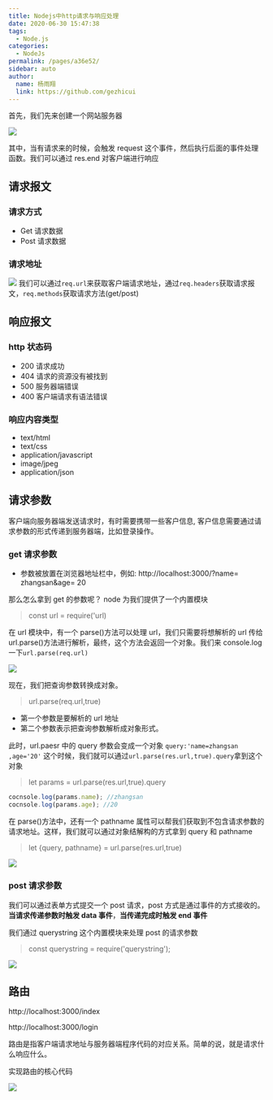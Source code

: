 ```yaml
---
title: Nodejs中http请求与响应处理
date: 2020-06-30 15:47:38
tags:
  - Node.js
categories:
  - NodeJs
permalink: /pages/a36e52/
sidebar: auto
author:
  name: 杨雨翔
  link: https://github.com/gezhicui
---
```


首先，我们先来创建一个网站服务器

![](https://yangblogimg.oss-cn-hangzhou.aliyuncs.com/blogImg/node创建网站服务器.png)

其中，当有请求来的时候，会触发 request 这个事件，然后执行后面的事件处理函数。我们可以通过 res.end 对客户端进行响应

## 请求报文

### 请求方式

- Get 请求数据
- Post 请求数据

### 请求地址

![](https://yangblogimg.oss-cn-hangzhou.aliyuncs.com/blogImg/请求地址.png)
我们可以通过`req.url`来获取客户端请求地址，通过`req.headers`获取请求报文，`req.methods`获取请求方法(get/post)

## 响应报文

### http 状态码

- 200 请求成功
- 404 请求的资源没有被找到
- 500 服务器端错误
- 400 客户端请求有语法错误

### 响应内容类型

- text/html
- text/css
- application/javascript
- image/jpeg
- application/json

## 请求参数

客户端向服务器端发送请求时，有时需要携带一些客户信息, 客户信息需要通过请求参数的形式传递到服务器端，比如登录操作。

### get 请求参数

- 参数被放置在浏览器地址栏中，例如: http://localhost:3000/?name= zhangsan&age= 20

那么怎么拿到 get 的参数呢？
node 为我们提供了一个内置模块

> const url = require('url)

在 url 模块中，有一个 parse()方法可以处理 url，我们只需要将想解析的 url 传给 url.parse()方法进行解析，最终，这个方法会返回一个对象。我们来 console.log 一下`url.parse(req.url)`

![](https://yangblogimg.oss-cn-hangzhou.aliyuncs.com/blogImg/urlparse方法.png)

现在，我们把查询参数转换成对象。

> url.parse(req.url,true)

- 第一个参数是要解析的 url 地址
- 第二个参数表示把查询参数解析成对象形式。

此时，url.paesr 中的 query 参数会变成一个对象 `query:'name=zhangsan ,age='20'`
这个时候，我们就可以通过`url.parse(res.url,true).query`拿到这个对象

> let params = url.parse(res.url,true).query

```js
cocnsole.log(params.name); //zhangsan
cocnsole.log(params.age); //20
```

在 parse()方法中，还有一个 pathname 属性可以帮我们获取到不包含请求参数的请求地址。这样，我们就可以通过对象结解构的方式拿到 query 和 pathname

> let {query, pathname} = url.parse(res.url,true)

![](https://yangblogimg.oss-cn-hangzhou.aliyuncs.com/blogImg/parse方法.png)

### post 请求参数

我们可以通过表单方式提交一个 post 请求，post 方式是通过事件的方式接收的。**当请求传递参数时触发 data 事件**，**当传递完成时触发 end 事件**

我们通过 querystring 这个内置模块来处理 post 的请求参数

> const querystring = require('querystring');

![](https://yangblogimg.oss-cn-hangzhou.aliyuncs.com/blogImg/querystring方法处理post.png)

## 路由

http://localhost:3000/index

http://localhost:3000/login

路由是指客户端请求地址与服务器端程序代码的对应关系。简单的说，就是请求什么响应什么。

实现路由的核心代码

![](https://yangblogimg.oss-cn-hangzhou.aliyuncs.com/blogImg/实现路由的核心代码.png)
